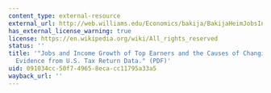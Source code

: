 ```yaml
---
content_type: external-resource
external_url: http://web.williams.edu/Economics/bakija/BakijaHeimJobsIncomeGrowthTopEarners.pdf
has_external_license_warning: true
license: https://en.wikipedia.org/wiki/All_rights_reserved
status: ''
title: '"Jobs and Income Growth of Top Earners and the Causes of Changing Income Inequality:
  Evidence from U.S. Tax Return Data." (PDF)'
uid: 091034cc-50f7-4965-8eca-cc11795a33a5
wayback_url: ''
---
```

